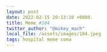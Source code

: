 ```yaml
---
layout: post
date: 2022-02-15 20:13:10 +0000.
title: Meme #104
twitter_author: "@mikey_mach"
local_file: /assets/images/104.jpeg
tags: hospital meme coma
---
```

